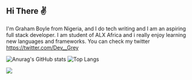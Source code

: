 ## Hi There ✌

I'm Graham Boyle from Nigeria, and I do tech writing and I am an aspiring full stack developer. I am student of ALX Africa and i really enjoy learning new languages and frameworks. You can check my twitter https://twitter.com/Dev__Grey 

![Anurag's GitHub stats](https://github-readme-stats.vercel.app/api?username=greybillions&show_icons=true)
![Top Langs](https://github-readme-stats.vercel.app/api/top-langs/?username=greybillions&langs_count=8)

<picture>
  <source
    srcset="https://github-readme-stats.vercel.app/api?username=greybillions&show_icons=true&theme=dark"
    media="(prefers-color-scheme: dark)"
  />
  <source
    srcset="https://github-readme-stats.vercel.app/api?username=greybillions&show_icons=true"
    media="(prefers-color-scheme: light), (prefers-color-scheme: no-preference)"
  />
  <img src="https://github-readme-stats.vercel.app/api?username=greybillions&show_icons=true" />
</picture>

